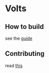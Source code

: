 # Volts

## How to build
see the [guide](docs/BUILDING.md)

## Contributing
read [this](docs/CONTRIBUTING.md)